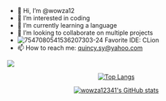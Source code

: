 - 👋 Hi, I’m @wowza12
- 👀 I’m interested in coding
- 🌱 I’m currently learning a language
- 💞️ I’m looking to collaborate on multiple projects
- ![7547080541536207303-24](https://user-images.githubusercontent.com/82714219/115122491-22032e80-9f86-11eb-8c40-67d247574afc.png) Favorite IDE: CLion
- 📫 How to reach me: quincy.sy@yahoo.com

![](https://komarev.com/ghpvc/?username=wowza12&color=228B22)

<div align="center">
     <tr>
       <td align="center">
             
[![Top Langs](https://github-readme-stats.vercel.app/api/top-langs/?username=wowza12)](https://github.com/wowza12)

[![wowza12341's GitHub stats](https://github-readme-stats.vercel.app/api?username=wowza12)](https://github.com/wowza12)
          </td>

<!---
wowza12/wowza12 is a ✨ special ✨ repository because its `README.md` (this file) appears on your GitHub profile.
You can click the Preview link to take a look at your changes.
--->
